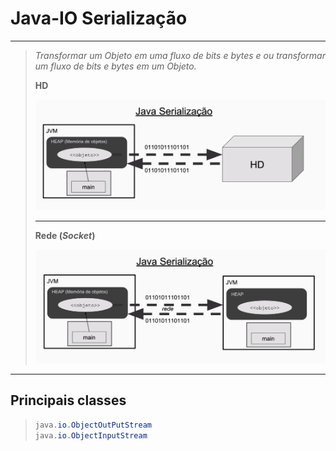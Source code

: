 # Java-IO Serialização

---

> *Transformar um Objeto em uma fluxo de bits e bytes e ou transformar um fluxo de bits e bytes em um Objeto.*
>
> **HD**
>
> ![](..\imgs\serializacao.PNG)
>
> ---
>
> **Rede (*Socket*)**
>
> ![](..\imgs\serializacao2.PNG)

----

## Principais classes

> ```java
> java.io.ObjectOutPutStream
> java.io.ObjectInputStream
> ```